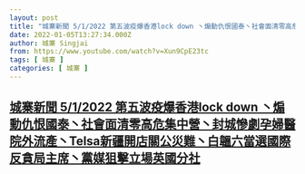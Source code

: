 ```yaml
---
layout: post
title: "城寨新聞 5/1/2022 第五波疫爆香港lock down 丶煽動仇恨國泰丶社會面清零高危集中營丶封城慘劇孕婦醫院外流產丶Telsa新疆開店關公災難丶白韞六當選國際反貪局主席丶黨媒狙擊立場英國分社"
date: 2022-01-05T13:27:34.000Z
author: 城寨 Singjai
from: https://www.youtube.com/watch?v=Xun9CpE23tc
tags: [ 城寨 ]
categories: [ 城寨 ]
---
```

<!--1641389254000-->
[城寨新聞 5/1/2022 第五波疫爆香港lock down 丶煽動仇恨國泰丶社會面清零高危集中營丶封城慘劇孕婦醫院外流產丶Telsa新疆開店關公災難丶白韞六當選國際反貪局主席丶黨媒狙擊立場英國分社](https://www.youtube.com/watch?v=Xun9CpE23tc)
------

<div>

</div>
